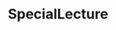 ---
layout: list
title: SpecialLecture
slug: SpecialLecture
menu: true
permalink: /2022_likelion/SpecialLecture
sitemap: false
description: >
    📊 Statistics, SQL 등 추가 강의 TIL 기록하는 공간 
# accent_color: rgb(38,139,210)
# accent_image:
#   background: rgb(32,32,32)
#   overlay:    false
---
